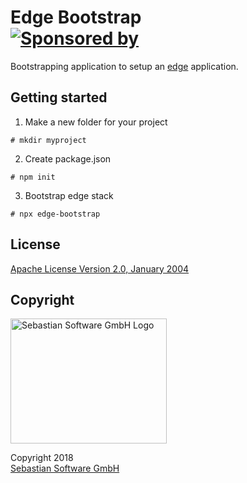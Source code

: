 # Edge Bootstrap<br/>[![Sponsored by][sponsor-img]][sponsor]

Bootstrapping application to setup an [edge] application.

[edge]: https://github.com/sebastian-software/edge
[sponsor-img]: https://img.shields.io/badge/Sponsored%20by-Sebastian%20Software-692446.svg
[sponsor]: https://www.sebastian-software.de

## Getting started

1. Make a new folder for your project
    
```
# mkdir myproject
```

2. Create package.json

```
# npm init
```

3. Bootstrap edge stack

```
# npx edge-bootstrap
```

## License

[Apache License Version 2.0, January 2004](license)

## Copyright

<img src="https://github.com/sebastian-software/edge/raw/master/assets/sebastiansoftware.png" alt="Sebastian Software GmbH Logo" width="250" height="200"/>

Copyright 2018<br/>[Sebastian Software GmbH](http://www.sebastian-software.de)
